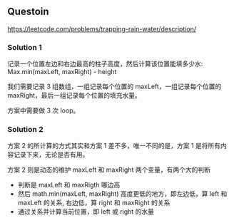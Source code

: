 ## Questoin

https://leetcode.com/problems/trapping-rain-water/description/

### Solution 1

记录一个位置左边和右边最高的柱子高度，然后计算该位置能填多少水: Max.min(maxLeft, maxRight) - height

我们需要记录 3 组数组，一组记录每个位置的 maxLeft，一组记录每个位置的 maxRight，最后一组记录每个位置的填充水量。

方案中需要做 3 次 loop。

### Solution 2

方案 2 的所计算的方式其实和方案 1 差不多，唯一不同的是，方案 1 是将所有内容记录下来，无论是否有用。

方案 2 则是动态的维护 maxLeft 和 maxRight 两个变量，有两个大的判断

- 判断是 maxLeft 和 maxRigth 哪边高
- 然后 math.min(maxLeft, maxRight) 高度更低的地方，即左边低，算 left 和 maxLeft 的关系, 右边低，算 right 和 maxRight 的关系
- 通过关系并计算当前位置，即 left 或 right 的水量
